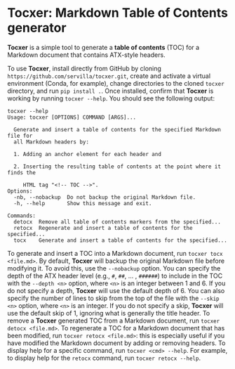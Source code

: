 # Tocxer: Markdown Table of Contents generator

**Tocxer** is a simple tool to generate a **table of contents** (TOC) for a 
Markdown document that contains ATX-style headers.

To use **Tocxer**, install directly from GitHub by cloning
`https://github.com/servilla/tocxer.git`, create and activate a virtual 
environment (Conda, for example), change directories to the cloned `tocxer`
directory, and run `pip install .`. Once installed, confirm that **Tocxer** is
working by running `tocxer --help`. You should see the following output:

```
tocxer --help
Usage: tocxer [OPTIONS] COMMAND [ARGS]...

  Generate and insert a table of contents for the specified Markdown file for
  all Markdown headers by:

  1. Adding an anchor element for each header and

  2. Inserting the resulting table of contents at the point where it finds the

     HTML tag "<!-- TOC -->".
Options:
  -nb, --nobackup  Do not backup the original Markdown file.
  -h, --help       Show this message and exit.

Commands:
  detocx  Remove all table of contents markers from the specified...
  retocx  Regenerate and insert a table of contents for the specified...
  tocx    Generate and insert a table of contents for the specified...
```
To generate and insert a TOC into a Markdown document, run `tocxer tocx
<file.md>`. By default, **Tocxer** will backup the original Markdown file before
modifying it. To avoid this, use the `--nobackup` option. You can specify the
depth of the ATX header level (e.g., `#`, `##`, ... , `######`) to include in
the TOC with the `--depth <n>` option, where `<n>` is an integer between 1
and 6. If you do not specify a depth, **Tocxer** will use the default depth of 6. 
You can also specify the number of lines to skip from the top of the file 
with the `--skip <n>` option, where `<n>` is an integer. If you do not specify 
a skip, **Tocxer** will use the default skip of 1, ignoring what is 
generally the title header. To remove a **Tocxer** generated TOC from a 
Markdown document, run `tocxer detocx <file.md>`.  To regenerate a TOC for a 
Markdown document that has been modified, run `tocxer retocx <file.md>`: 
this is especially useful if you have modified the Markdown document by adding 
or removing headers. To display help for a specific command, run `tocxer <cmd>
--help`. For example, to display help for the `retocx` command, run 
`tocxer retocx --help`.